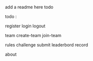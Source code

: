 add a readme here todo

todo :

register
login
logout

team
create-team
join-team

rules
challenge
submit
leaderbord
record

about